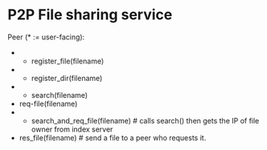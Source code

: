 # P2P File sharing service


Peer (* := user-facing): 
- * register_file(filename)
- * register_dir(filename)
- * search(filename)
- req-file(filename)
- * search_and_req_file(filename)   # calls search() then gets the IP of file owner from index server
- res_file(filename)                # send a file to a peer who requests it.